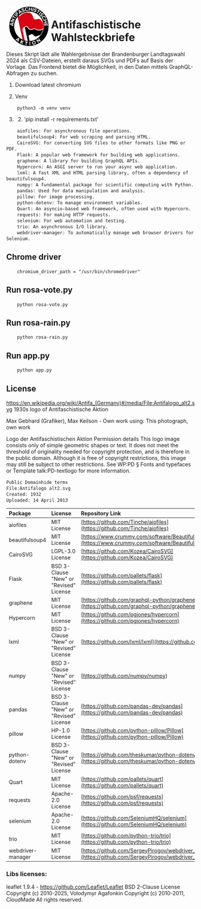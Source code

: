 <img src="https://github.com/ussiemer/rosa-rain/blob/main/static/images/Antifalogo_alt2.svg" style="float:left;padding:7px;" width="21%"/>

# Antifaschistische Wahlsteckbriefe
Dieses Skript lädt alle Wahlergebnisse der Brandenburger Landtagswahl 2024 als CSV-Dateien, erstellt daraus SVGs und PDFs auf Basis der Vorlage. Das Frontend bietet die Möglichkeit, in den Daten mittels GraphQL-Abfragen zu suchen.

1. Download latest chromium

2. Venv
```
    python3 -m venv venv
```

3. 2. 'pip install -r requirements.txt'

```
    aiofiles: For asynchronous file operations.
    beautifulsoup4: For web scraping and parsing HTML.
    CairoSVG: For converting SVG files to other formats like PNG or PDF.
    Flask: A popular web framework for building web applications.
    graphene: A library for building GraphQL APIs.
    Hypercorn: An ASGI server to run your async web application.
    lxml: A fast XML and HTML parsing library, often a dependency of beautifulsoup4.
    numpy: A fundamental package for scientific computing with Python.
    pandas: Used for data manipulation and analysis.
    pillow: For image processing.
    python-dotenv: To manage environment variables.
    Quart: An asyncio-based web framework, often used with Hypercorn.
    requests: For making HTTP requests.
    selenium: For web automation and testing.
    trio: An asynchronous I/O library.
    webdriver-manager: To automatically manage web browser drivers for Selenium.
```

## Chrome driver
```
    chromium_driver_path = "/usr/bin/chromedriver"
```

## Run rosa-vote.py
```
    python rosa-vote.py
```

## Run rosa-rain.py
```
    python rosa-rain.py
```

## Run app.py
```
    python app.py
```

## License
https://en.wikipedia.org/wiki/Antifa_(Germany)#/media/File:Antifalogo_alt2.svg
1930s logo of Antifaschistische Aktion

Max Gebhard (Grafiker), Max Keilson - Own work using: This photograph, own work

Logo der Antifaschistischen Aktion
Permission details
This logo image consists only of simple geometric shapes or text. It does not meet the threshold of originality needed for copyright protection, and is therefore in the public domain. Although it is free of copyright restrictions, this image may still be subject to other restrictions. See WP:PD § Fonts and typefaces or Template talk:PD-textlogo for more information.

    Public Domainhide terms
    File:Antifalogo alt2.svg
    Created: 1932
    Uploaded: 14 April 2013

| Package | License | Repository Link |
| :--- | :--- | :--- |
| aiofiles | MIT License | [https://github.com/Tinche/aiofiles](https://github.com/Tinche/aiofiles) |
| beautifulsoup4 | MIT License | [https://www.crummy.com/software/BeautifulSoup/bs4/doc/](https://www.crummy.com/software/BeautifulSoup/bs4/doc/) |
| CairoSVG | LGPL-3.0 License | [https://github.com/Kozea/CairoSVG](https://github.com/Kozea/CairoSVG) |
| Flask | BSD 3-Clause "New" or "Revised" License | [https://github.com/pallets/flask](https://github.com/pallets/flask) |
| graphene | MIT License | [https://github.com/graphql-python/graphene](https://github.com/graphql-python/graphene) |
| Hypercorn | MIT License | [https://github.com/pgjones/hypercorn](https://github.com/pgjones/hypercorn) |
| lxml | BSD 3-Clause "New" or "Revised" License | [https://github.com/lxml/lxml](https://github.com/lxml/lxml) |
| numpy | BSD 3-Clause "New" or "Revised" License | [https://github.com/numpy/numpy) |
| pandas | BSD 3-Clause "New" or "Revised" License | [https://github.com/pandas-dev/pandas](https://github.com/pandas-dev/pandas) |
| pillow | HP-1.0 License | [https://github.com/python-pillow/Pillow](https://github.com/python-pillow/Pillow) |
| python-dotenv | BSD 3-Clause "New" or "Revised" License | [https://github.com/theskumar/python-dotenv](https://github.com/theskumar/python-dotenv) |
| Quart | MIT License | [https://github.com/pallets/quart](https://github.com/pallets/quart) |
| requests | Apache-2.0 License | [https://github.com/psf/requests](https://github.com/psf/requests) |
| selenium | Apache-2.0 License | [https://github.com/SeleniumHQ/selenium](https://github.com/SeleniumHQ/selenium) |
| trio | MIT License | [https://github.com/python-trio/trio](https://github.com/python-trio/trio) |
| webdriver-manager | MIT License | [https://github.com/SergeyPirogov/webdriver_manager](https://github.com/SergeyPirogov/webdriver_manager) |

### Libs licenses:
leaflet 1.9.4 - https://github.com/Leaflet/Leaflet
BSD 2-Clause License
Copyright (c) 2010-2025, Volodymyr Agafonkin
Copyright (c) 2010-2011, CloudMade
All rights reserved.
